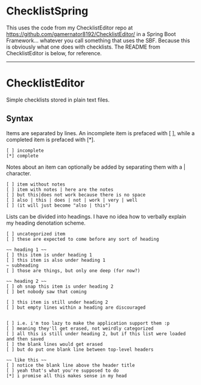 # ChecklistSpring
This uses the code from my ChecklistEditor repo at https://github.com/gamernator8192/ChecklistEditor/ in a Spring Boot Framework... whatever you call something that uses the SBF. Because this is obviously what one does with checklists.
The README from ChecklistEditor is below, for reference.

---

# ChecklistEditor
Simple checklists stored in plain text files.

## Syntax
Items are separated by lines. An incomplete item is prefaced with [ ], while a completed item is prefaced with [*].
```
[ ] incomplete
[*] complete
```

Notes about an item can optionally be added by separating them with a | character.
```
[ ] item without notes
[ ] item with notes | here are the notes
[ ] but this|does not work because there is no space
[ ] also | this | does | not | work | very | well
[ ] (it will just become "also | this")
```

Lists can be divided into headings. I have no idea how to verbally explain my heading denotation scheme.
```
[ ] uncategorized item
[ ] these are expected to come before any sort of heading

~~ heading 1 ~~
[ ] this item is under heading 1
[ ] this item is also under heading 1
~ subheading
[ ] those are things, but only one deep (for now?)

~~ heading 2 ~~
[ ] oh snap this item is under heading 2
[ ] bet nobody saw that coming

[ ] this item is still under heading 2
[ ] but empty lines within a heading are discouraged


[ ] i.e. i'm too lazy to make the application support them :p
[ ] meaning they'll get erased, not weirdly categorized
[ ] all this is still under heading 2, but if this list were loaded and then saved
[ ] the blank lines would get erased
[ ] but do put one blank line between top-level headers

~~ like this ~~
[ ] notice the blank line above the header title
[ ] yeah that's what you're supposed to do
[*] i promise all this makes sense in my head
```